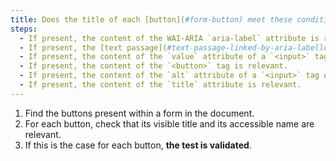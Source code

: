 ```yaml
---
title: Does the title of each [button](#form-button) meet these conditions (except in special cases)?
steps:
  - If present, the content of the WAI-ARIA `aria-label` attribute is relevant.
  - If present, the [text passage](#text-passage-linked-by-aria-labelledby-or-aria-describedby) linked to the button via a WAI-ARIA attribute `aria-labelledby` is relevant.
  - If present, the content of the `value` attribute of a `<input>` tag of type `submit`, `reset` or `button` is relevant.
  - If present, the content of the `<button>` tag is relevant.
  - If present, the content of the `alt` attribute of a `<input>` tag of type `image` is relevant.
  - If present, the content of the `title` attribute is relevant.
---
```


1. Find the buttons present within a form in the document.
2. For each button, check that its visible title and its accessible name are relevant.
3. If this is the case for each button, **the test is validated**.
